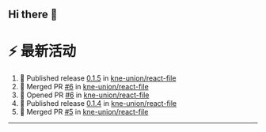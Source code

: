 ## Hi there 👋

<!--

**Here are some ideas to get you started:**

🙋‍♀️ A short introduction - what is your organization all about?
🌈 Contribution guidelines - how can the community get involved?
👩‍💻 Useful resources - where can the community find your docs? Is there anything else the community should know?
🍿 Fun facts - what does your team eat for breakfast?
🧙 Remember, you can do mighty things with the power of [Markdown](https://docs.github.com/github/writing-on-github/getting-started-with-writing-and-formatting-on-github/basic-writing-and-formatting-syntax)
-->


# ⚡ 最新活动

<!--START_SECTION:activity-->
1. 🚀 Published release [0.1.5](https://github.com/kne-union/react-file/releases/tag/0.1.5) in [kne-union/react-file](https://github.com/kne-union/react-file)
2. 🎉 Merged PR [#6](https://github.com/kne-union/react-file/pull/6) in [kne-union/react-file](https://github.com/kne-union/react-file)
3. 💪 Opened PR [#6](https://github.com/kne-union/react-file/pull/6) in [kne-union/react-file](https://github.com/kne-union/react-file)
4. 🚀 Published release [0.1.4](https://github.com/kne-union/react-file/releases/tag/0.1.4) in [kne-union/react-file](https://github.com/kne-union/react-file)
5. 🎉 Merged PR [#5](https://github.com/kne-union/react-file/pull/5) in [kne-union/react-file](https://github.com/kne-union/react-file)
<!--END_SECTION:activity-->

---
